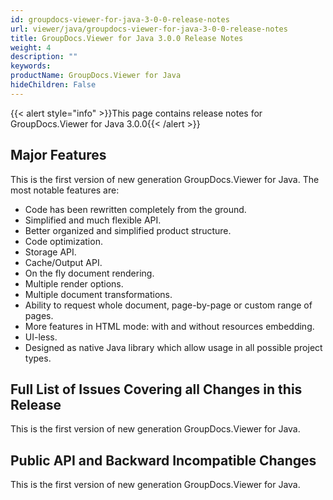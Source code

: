 ```yaml
---
id: groupdocs-viewer-for-java-3-0-0-release-notes
url: viewer/java/groupdocs-viewer-for-java-3-0-0-release-notes
title: GroupDocs.Viewer for Java 3.0.0 Release Notes
weight: 4
description: ""
keywords: 
productName: GroupDocs.Viewer for Java
hideChildren: False
---
```

{{< alert style="info" >}}This page contains release notes for GroupDocs.Viewer for Java 3.0.0{{< /alert >}}

## Major Features

This is the first version of new generation GroupDocs.Viewer for Java. The most notable features are:

*   Code has been rewritten completely from the ground.
*   Simplified and much flexible API.
*   Better organized and simplified product structure.
*   Code optimization.
*   Storage API.
*   Cache/Output API.
*   On the fly document rendering.
*   Multiple render options.
*   Multiple document transformations.
*   Ability to request whole document, page-by-page or custom range of pages.
*   More features in HTML mode: with and without resources embedding.
*   UI-less.
*   Designed as native Java library which allow usage in all possible project types.

## Full List of Issues Covering all Changes in this Release

This is the first version of new generation GroupDocs.Viewer for Java. 

## Public API and Backward Incompatible Changes

This is the first version of new generation GroupDocs.Viewer for Java.
